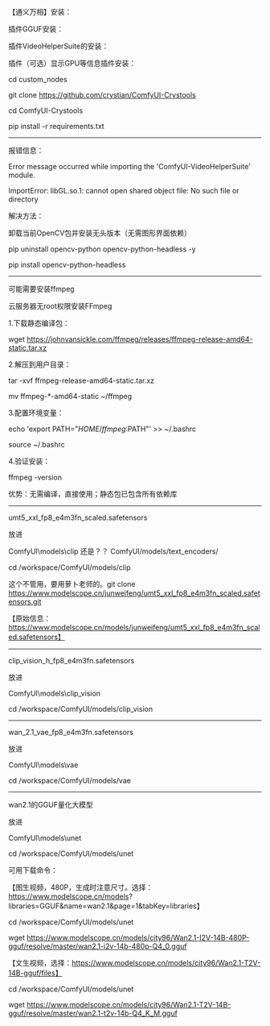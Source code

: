 【通义万相】安装：

插件GGUF安装：

插件VideoHelperSuite的安装：

插件（可选）显示GPU等信息插件安装：

cd custom_nodes

git clone https://github.com/crystian/ComfyUI-Crystools

cd ComfyUI-Crystools

pip install -r requirements.txt

----------------

报错信息：

Error message occurred while importing the 'ComfyUI-VideoHelperSuite' module.

ImportError: libGL.so.1: cannot open shared object file: No such file or directory

解决方法：

卸载当前OpenCV包并安装无头版本（无需图形界面依赖）

pip uninstall opencv-python opencv-python-headless -y

pip install opencv-python-headless

----------------

可能需要安装ffmpeg

云服务器无root权限安装FFmpeg

1.​​下载静态编译包​​：

wget https://johnvansickle.com/ffmpeg/releases/ffmpeg-release-amd64-static.tar.xz

​​2.解压到用户目录​​：

tar -xvf ffmpeg-release-amd64-static.tar.xz

mv ffmpeg-*-amd64-static ~/ffmpeg

3.​​配置环境变量​​：

echo 'export PATH="$HOME/ffmpeg:$PATH"' >> ~/.bashrc

source ~/.bashrc

​​4.验证安装​​：

ffmpeg -version

​​优势​​：无需编译，直接使用；静态包已包含所有依赖库

----------------

umt5_xxl_fp8_e4m3fn_scaled.safetensors

放进

ComfyUI\models\clip
还是？？
ComfyUI/models/text_encoders/

cd /workspace/ComfyUI/models/clip

这个不管用，要用萝卜老师的。git clone https://www.modelscope.cn/junweifeng/umt5_xxl_fp8_e4m3fn_scaled.safetensors.git

【原始信息：https://www.modelscope.cn/models/junweifeng/umt5_xxl_fp8_e4m3fn_scaled.safetensors】

----------------

clip_vision_h_fp8_e4m3fn.safetensors

放进

ComfyUI\models\clip_vision

cd /workspace/ComfyUI/models/clip_vision

----------------

wan_2.1_vae_fp8_e4m3fn.safetensors

放进

ComfyUI\models\vae

cd /workspace/ComfyUI/models/vae

----------------

wan2.1的GGUF量化大模型

放进

ComfyUI\models\unet

cd /workspace/ComfyUI/models/unet

可用下载命令：

【图生视频，480P，生成时注意尺寸。选择：https://www.modelscope.cn/models?
libraries=GGUF&name=wan2.1&page=1&tabKey=libraries】

cd /workspace/ComfyUI/models/unet

wget https://www.modelscope.cn/models/city96/Wan2.1-I2V-14B-480P-gguf/resolve/master/wan2.1-i2v-14b-480p-Q4_0.gguf

【文生视频，选择：https://www.modelscope.cn/models/city96/Wan2.1-T2V-14B-gguf/files】

cd /workspace/ComfyUI/models/unet

wget https://www.modelscope.cn/models/city96/Wan2.1-T2V-14B-gguf/resolve/master/wan2.1-t2v-14b-Q4_K_M.gguf


